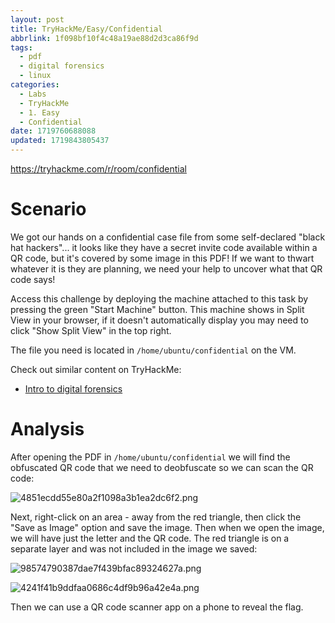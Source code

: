 ```yaml
---
layout: post
title: TryHackMe/Easy/Confidential
abbrlink: 1f098bf10f4c48a19ae88d2d3ca86f9d
tags:
  - pdf
  - digital forensics
  - linux
categories:
  - Labs
  - TryHackMe
  - 1. Easy
  - Confidential
date: 1719760688088
updated: 1719843805437
---
```


<https://tryhackme.com/r/room/confidential>

# Scenario

We got our hands on a confidential case file from some self-declared "black hat hackers"... it looks like they have a secret invite code available within a QR code, but it's covered by some image in this PDF! If we want to thwart whatever it is they are planning, we need your help to uncover what that QR code says!

Access this challenge by deploying the machine attached to this task by pressing the green "Start Machine" button. This machine shows in Split View in your browser, if it doesn't automatically display you may need to click "Show Split View" in the top right.

The file you need is located in `/home/ubuntu/confidential` on the VM.

Check out similar content on TryHackMe:

- [Intro to digital forensics](https://tryhackme.com/room/introdigitalforensics)

# Analysis

After opening the PDF in `/home/ubuntu/confidential` we will find the obfuscated QR code that we need to deobfuscate so we can scan the QR code:

![4851ecdd55e80a2f1098a3b1ea2dc6f2.png](/resources/5c023eb976eb4c6085c1c0a521d42240.png)

Next, right-click on an area - away from the red triangle, then click the "Save as Image" option and save the image. Then when we open the image, we will have just the letter and the QR code. The red triangle is on a separate layer and was not included in the image we saved:

![98574790387dae7f439bfac89324627a.png](/resources/b3fdaa0022d2482fa9b9df19a960eaec.png)

![4241f41b9ddfaa0686c4df9b96a42e4a.png](/resources/96b1e4c066ae4475a9dfd2aa305fb659.png)

Then we can use a QR code scanner app on a phone to reveal the flag.
